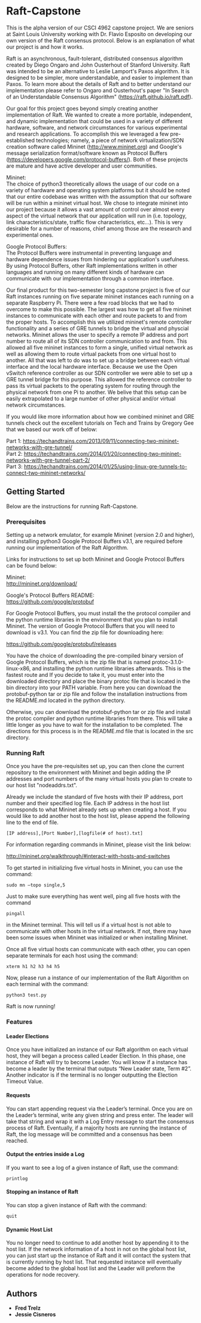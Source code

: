 # Raft-Capstone
This is the alpha version of our CSCI 4962 capstone project.  We are seniors at Saint Louis University working with Dr. Flavio Esposito on developing our own version of the Raft consensus protocol. Below is an explanation of what our project is and how it works.

Raft is an asynchronous, fault-tolerant, distributed consensus algorithm created by Diego Ongaro and John Ousterhout of Stanford University.  Raft was intended to be an alternative to Leslie Lamport's Paxos algorithm.  It is designed to be simpler, more understandable, and easier to implement than Paxos.  To learn more about the details of Raft and to better understand our implementation please refer to Ongaro and Ousterhout's paper "In Search of an Understandable Consensus Algorithm" (https://raft.github.io/raft.pdf).

Our goal for this project goes beyond simply creating another implementation of Raft.  We wanted to create a more portable, independent, and dynamic implementation that could be used in a variety of different hardware, software, and network circumstances for various experimental and research applications.  To accomplish this we leveraged a few pre-established technologies; namely, a piece of network virtualization/SDN creation software called Mininet (http://www.mininet.org) and Google's message serialization format/software known as Protocol Buffers (https://developers.google.com/protocol-buffers/).  Both of these projects are mature and have active developer and user communities.

Mininet:  
The choice of python3 theoretically allows the usage of our code on a variety of hardware and operating system platforms but it should be noted that our entire codebase was written with the assumption that our software will be run within a mininet virtual host.  We chose to integrate mininet into our project because it allows a vast amount of control over almost every aspect of the virtual network that our application will run in (i.e. topology, link characteristics/state, traffic flow characteristics, etc...).  This is very desirable for a number of reasons, chief among those are the research and experimental ones.

Google Protocol Buffers:  
The Protocol Buffers were instrumental in preventing language and hardware dependence issues from hindering our application's usefulness.  By using Protocol Buffers, other Raft implementations written in other languages and running on many different kinds of hardware can communicate with our implementation through a common interface.

Our final product for this two-semester long capstone project is five of our Raft instances running on five separate mininet instances each running on a separate Raspberry Pi.  There were a few road blocks that we had to overcome to make this possible.  The largest was how to get all five mininet instances to communicate with each other and route packets to and from the proper hosts.  To accomplish this we utilized mininet's remote controller functionality and a series of GRE tunnels to bridge the virtual and physcial networks.  Mininet allows the user to specify a remote IP address and port number to route all of its SDN controller communication to and from.  This allowed all five mininet instances to form a single, unified virtual network as well as allowing them to route virtual packets from one virtual host to another.  All that was left to do was to set up a bridge between each virtual interface and the local hardware interface.  Because we use the Open vSwitch reference controller as our SDN controller we were able to set up a GRE tunnel bridge for this purpose.  This allowed the reference controller to pass its virtual packets to the operating system for routing through the physical network from one Pi to another.  We belive that this setup can be easily extrapolated to a large number of other physical and/or virtual network circumstances.

If you would like more information about how we combined mininet and GRE tunnels check out the excellent tutorials on Tech and Trains by Gregory Gee that we based our work off of below:

Part 1: https://techandtrains.com/2013/09/11/connecting-two-mininet-networks-with-gre-tunnel/  
Part 2: https://techandtrains.com/2014/01/20/connecting-two-mininet-networks-with-gre-tunnel-part-2/  
Part 3: https://techandtrains.com/2014/01/25/using-linux-gre-tunnels-to-connect-two-mininet-networks/  

## Getting Started
  
Below are the instructions for running Raft-Capstone.

### Prerequisites

Setting up a network emulator, for example Mininet (version 2.0 and higher), and installing python3 Google Protocol Buffers v3.1, are required before running our implementation of the Raft Algorithm.

Links for instructions to set up both Mininet and Google Protocol Buffers can be found below:

Mininet:  
http://mininet.org/download/

Google's Protocol Buffers README:  
https://github.com/google/protobuf

For Google Protocol Buffers, you must install the the protocol compiler and the python runtime libraries in the environment that you plan to install Mininet. The version of Google Protocol Buffers that you will need to download is v3.1. You can find the zip file for downloading here:  

https://github.com/google/protobuf/releases

You have the choice of downloading the pre-compiled binary version of Google Protocol Buffers, which is the zip file that is named protoc-3.1.0-linux-x86, and installing the python runtime libraries afterwards. This is the fastest route and If you decide to take it, you must enter into the downloaded directory and place the binary protoc file that is located in the bin directory into your PATH variable. From here you can download the protobuf-python tar or zip file and follow the installation instructions from the README.md located in the python directory.  

Otherwise, you can download the protobuf-python tar or zip file and install the protoc compiler and python runtime libraries from there. This will take a little longer as you have to wait for the installation to be completed. The directions for this process is in the README.md file that is located in the src directory. 

### Running Raft

Once you have the pre-requisites set up, you can then clone the current repository to the environment with Mininet and begin adding the IP addresses and port numbers of the many virtual hosts you plan to create to our host list "nodeaddrs.txt".

Already we include the standard of five hosts with their IP address, port number and their specified log file. Each IP address in the host list corresponds to what Mininet already sets up when creating a host. If you would like to add another host to the host list, please append the following line to the end of file.  
```
[IP address],[Port Number],[logfile(# of host).txt] 
```
For information regarding commands in Mininet, please visit the link below:  

http://mininet.org/walkthrough/#interact-with-hosts-and-switches

To get started in initializing five virtual hosts in Mininet, you can use the command:
```
sudo mn –topo single,5
```

Just to make sure everything has went well, ping all five hosts with the command  
```
pingall
```

in the Mininet terminal. This will tell us if a virtual host is not able to communicate with other hosts in the virtual network. If not, there may have been some issues when Mininet was initialized or when installing Mininet. 

Once all five virtual hosts can communicate with each other, you can open separate terminals for each host using the command:
```
xterm h1 h2 h3 h4 h5
```

Now, please run a instance of our implementation of the Raft Algorithm on each terminal with the command:
```
python3 test.py
```
Raft is now running!

### Features

#### Leader Elections

Once you have initialized an instance of our Raft algorithm on each virtual host, they will began a process called Leader Election. In this phase, one instance of Raft will try to become Leader. You will know if a instance has become a leader by the terminal that outputs “New Leader state, Term #2”. Another indicator is if the terminal is no longer outputting the Election Timeout Value.

#### Requests
You can start appending request via the Leader’s terminal. Once you are on the Leader’s terminal, write any given string and press enter. The leader will take that string and wrap it with a Log Entry message to start the consensus process of Raft. Eventually, if a majority hosts are running the instance of Raft, the log message will be committed and a consensus has been reached.

#### Output the entries inside a Log
If you want to see a log of a given instance of Raft, use the command:  
```
printlog
```

#### Stopping an instance of Raft
You can stop a given instance of Raft with the command:
```
quit
```

#### Dynamic Host List
You no longer need to continue to add another host by appending it to the host list. If the network information of a host in not on the global host list, you can just start up the instance of Raft and it will contact the system that is currently running by host list. That requested instance will eventually become added to the global host list and the Leader will preform the operations for node recovery. 


## Authors

* **Fred Trelz**
* **Jessie Cisneros**
